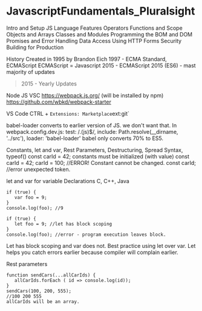 # JavascriptFundamentals_Pluralsight

Intro and Setup
JS Language Features
Operators
Functions and Scope 
Objects and Arrays
Classes and Modules
Programming the BOM and DOM
Promises and Error Handling
Data Access Using HTTP
Forms
Security
Building for Production 

History
Created in 1995 by Brandon Eich
1997 - ECMA Standard, ECMAScript
ECMAScript = Javascript
2015 - ECMAScript 2015 (ES6) - mast majority of updates
>2015 - Yearly Updates

Node JS
VSC
https://webpack.js.org/ (will be installed by npm)
https://github.com/wbkd/webpack-starter

VS Code
CTRL + `
Extensions: Marketplace
`ext:git`

babel-loader converts to earlier version of JS. we don't want that. 
In webpack.config.dev.js:
  test: /\.(js)$/,
        include: Path.resolve(__dirname, '../src'),
        loader: 'babel-loader'
babel only converts 70% to ES5.

Constants, let and var, Rest Parameters, Destructuring, Spread Syntax, typeof()
const carId = 42; 
constants must be initialized (with value) 
const carId = 42;
carId = 100; //ERROR! Constant cannot be changed.
const carId; //error unexpected token.

let and var for variable Declarations
C, C++, Java 

```
if (true) {
   var foo = 9;
}
console.log(foo); //9
```
```
if (true) {
   let foo = 9; //let has block scoping 
}
console.log(foo); //error - program execution leaves block. 
```

Let has block scoping and var does not. 
Best practice using let over var.
Let helps you catch errors earlier because compiler will complain earlier. 

Rest parameters
```
function sendCars(...allCarIds) {
   allCarIds.forEach ( id => console.log(id));
}
sendCars(100, 200, 555);
//100 200 555
allCarIds will be an array.
```









